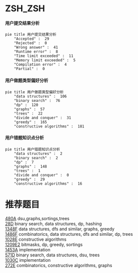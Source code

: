 # ZSH_ZSH

<!-- tabs:start -->



#### **用户提交结果分析**

```mermaid
pie title 用户提交结果分析
    "Accepted" :  29
    "Rejected" :  0
    "Wrong answer" :  41
    "Runtime error" :  8
    "Time limit exceeded" :  11
    "Memory limit exceeded" :  5
    "Compilation error" :  4
    "Partial" :  0
```

#### **用户做题类型偏好分析**

```mermaid
pie title 用户做题类型偏好分析
    "data structures" :  106
    "binary search" :  76
    "dp" :  120
    "graphs" :  57
    "trees" :  22
    "divide and conquer" :  31
    "greedy" :  165
    "constructive algorithms" :  181
```
#### **用户错题知识点分析**

```mermaid
pie title 用户错题知识点分析
    "data structures" :  2
    "binary search" :  2
    "dp" :  7
    "graphs" :  148
    "trees" :  1
    "divide and conquer" :  0
    "greedy" :  29
    "constructive algorithms" :  16
```



<!-- tabs:end -->
# 推荐题目
[480A](https://codeforces.com/contest/480/problem/A)		dsu,graphs,sortings,trees		  
[28D](https://codeforces.com/contest/28/problem/D)		binary search,
                        data structures,
                        dp,
                        hashing		  
[1348F](https://codeforces.com/contest/1348/problem/F)		data structures,
                        dfs and similar,
                        graphs,
                        greedy		  
[1486F](https://codeforces.com/contest/1486/problem/F)		combinatorics,
                        data structures,
                        dfs and similar,
                        dp,
                        trees		  
[1028E](https://codeforces.com/contest/1028/problem/E)		constructive algorithms		  
[1209E2](https://codeforces.com/contest/1209E/problem/2)		bitmasks,
                        dp,
                        greedy,
                        sortings		  
[1453A](https://codeforces.com/contest/1453/problem/A)		implementation		  
[571D](https://codeforces.com/contest/571/problem/D)		binary search,
                        data structures,
                        dsu,
                        trees		  
[1030C](https://codeforces.com/contest/1030/problem/C)		implementation		  
[272E](https://codeforces.com/contest/272/problem/E)		combinatorics,
                        constructive algorithms,
                        graphs		  
